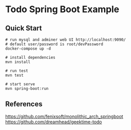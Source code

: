 # Todo Spring Boot Example

## Quick Start

```shell
# run mysql and adminer web UI http://localhost:9090/
# default user/password is root/devPassword
docker-compose up -d

# install dependencies
mvn install

# run test
mvn test

# start serve
mvn spring-boot:run
```

## References

https://github.com/fenixsoft/monolithic_arch_springboot
https://github.com/dreamhead/geektime-todo
